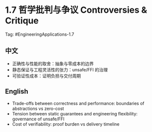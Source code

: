 # 1.7 哲学批判与争议 Controversies & Critique

Tag: #EngineeringApplications-1.7

## 中文

- 正确性与性能的取舍：抽象与零成本的边界
- 静态保证与工程灵活性的张力：unsafe/FFI 的治理
- 可验证性成本：证明负担与交付周期

## English

- Trade-offs between correctness and performance: boundaries of abstractions vs zero-cost
- Tension between static guarantees and engineering flexibility: governance of unsafe/FFI
- Cost of verifiability: proof burden vs delivery timeline
